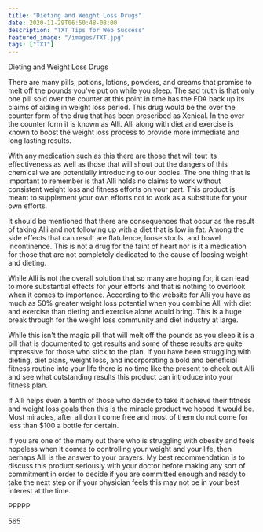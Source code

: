 ```yaml
---
title: "Dieting and Weight Loss Drugs"
date: 2020-11-29T06:50:48-08:00
description: "TXT Tips for Web Success"
featured_image: "/images/TXT.jpg"
tags: ["TXT"]
---
```


Dieting and Weight Loss Drugs

There are many pills, potions, lotions, powders, and creams that promise to melt off the pounds you've put on while you sleep. The sad truth is that only one pill sold over the counter at this point in time has the FDA back up its claims of aiding in weight loss period. This drug would be the over the counter form of the drug that has been prescribed as Xenical. In the over the counter form it is known as Alli. Alli along with diet and exercise is known to boost the weight loss process to provide more immediate and long lasting results. 

With any medication such as this there are those that will tout its effectiveness as well as those that will shout out the dangers of this chemical we are potentially introducing to our bodies. The one thing that is important to remember is that Alli holds no claims to work without consistent weight loss and fitness efforts on your part. This product is meant to supplement your own efforts not to work as a substitute for your own efforts. 

It should be mentioned that there are consequences that occur as the result of taking Alli and not following up with a diet that is low in fat. Among the side effects that can result are flatulence, loose stools, and bowel incontinence. This is not a drug for the faint of heart nor is it a medication for those that are not completely dedicated to the cause of loosing weight and dieting. 

While Alli is not the overall solution that so many are hoping for, it can lead to more substantial effects for your efforts and that is nothing to overlook when it comes to importance. According to the website for Alli you have as much as 50% greater weight loss potential when you combine Alli with diet and exercise than dieting and exercise alone would bring. This is a huge break through for the weight loss community and diet industry at large.

While this isn't the magic pill that will melt off the pounds as you sleep it is a pill that is documented to get results and some of these results are quite impressive for those who stick to the plan. If you have been struggling with dieting, diet plans, weight loss, and incorporating a bold and beneficial fitness routine into your life there is no time like the present to check out Alli and see what outstanding results this product can introduce into your fitness plan.

If Alli helps even a tenth of those who decide to take it achieve their fitness and weight loss goals then this is the miracle product we hoped it would be. Most miracles, after all don't come free and most of them do not come for less than $100 a bottle for certain.

If you are one of the many out there who is struggling with obesity and feels hopeless when it comes to controlling your weight and your life, then perhaps Alli is the answer to your prayers. My best recommendation is to discuss this product seriously with your doctor before making any sort of commitment in order to decide if you are committed enough and ready to take the next step or if your physician feels this may not be in your best interest at the time.

PPPPP

565

